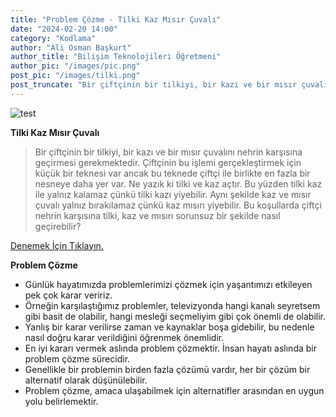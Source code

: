 ```yaml
---
title: "Problem Çözme - Tilki Kaz Mısır Çuvalı"
date: "2024-02-20 14:00"
category: "Kodlama"
author: "Ali Osman Başkurt"
author_title: "Bilişim Teknolojileri Öğretmeni"
author_pic: "/images/pic.png"
post_pic: "/images/tilki.png"
post_truncate: "Bir çiftçinin bir tilkiyi, bir kazı ve bir mısır çuvalını nehrin karşısına geçirmesi gerekmektedir. Çiftçinin bu işlemi gerçekleştirmek için küçük bir teknesi var ancak bu teknede çiftçi ile birlikte en fazla bir nesneye daha yer var. Ne yazık ki tilki ve kaz açtır. "
---
```


![test](/images/tilki.png)

**Tilki Kaz Mısır Çuvalı**

> Bir çiftçinin bir tilkiyi, bir kazı ve bir mısır çuvalını nehrin karşısına geçirmesi gerekmektedir. Çiftçinin bu işlemi gerçekleştirmek için küçük bir teknesi var ancak bu teknede çiftçi ile birlikte en fazla bir nesneye daha yer var. Ne yazık ki tilki ve kaz açtır. Bu yüzden tilki kaz ile yalnız kalamaz çünkü tilki kazı yiyebilir. Aynı şekilde kaz ve mısır çuvalı yalnız bırakılamaz çünkü kaz mısırı yiyebilir. Bu koşullarda çiftçi nehrin karşısına tilki, kaz ve mısırı sorunsuz bir şekilde nasıl geçirebilir?

[Denemek İçin Tıklayın.](https://ogmmateryal.eba.gov.tr/panel/upload/etkilesimli/kitap/bilgisayarbilimikur1/sec/unite1/bolum1/icerik/BBLSECS33/index.html)

**Problem Çözme**

- Günlük hayatımızda problemlerimizi çözmek için yaşantımızı etkileyen pek çok karar veririz.
- Örneğin karşılaştığımız problemler, televizyonda hangi kanalı seyretsem gibi basit de olabilir, hangi mesleği seçmeliyim gibi çok önemli de olabilir.
- Yanlış bir karar verilirse zaman ve kaynaklar boşa gidebilir, bu nedenle nasıl doğru karar verildiğini öğrenmek önemlidir.
- En iyi kararı vermek aslında problem çözmektir. İnsan hayatı aslında bir problem çözme sürecidir.
- Genellikle bir problemin birden fazla çözümü vardır, her bir çözüm bir alternatif olarak düşünülebilir.
- Problem çözme, amaca ulaşabilmek için alternatifler arasından en uygun yolu belirlemektir.
